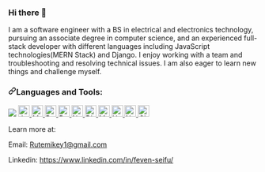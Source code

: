 ### Hi there 👋

I am a software engineer with a BS in electrical and electronics technology, pursuing an associate degree in computer science, and an experienced full-stack developer with different languages including JavaScript technologies(MERN Stack) and Django. I enjoy working with a team and troubleshooting and resolving technical issues. I am also eager to learn new things and challenge myself. 

<h3><a id="user-content-things-i-code-with" class="anchor" aria-hidden="true" href="#things-i-code-with"><svg class="octicon octicon-link" viewBox="0 0 16 16" version="1.1" width="16" height="16" aria-hidden="true"><path fill-rule="evenodd" d="M7.775 3.275a.75.75 0 001.06 1.06l1.25-1.25a2 2 0 112.83 2.83l-2.5 2.5a2 2 0 01-2.83 0 .75.75 0 00-1.06 1.06 3.5 3.5 0 004.95 0l2.5-2.5a3.5 3.5 0 00-4.95-4.95l-1.25 1.25zm-4.69 9.64a2 2 0 010-2.83l2.5-2.5a2 2 0 012.83 0 .75.75 0 001.06-1.06 3.5 3.5 0 00-4.95 0l-2.5 2.5a3.5 3.5 0 004.95 4.95l1.25-1.25a.75.75 0 00-1.06-1.06l-1.25 1.25a2 2 0 01-2.83 0z"></path></svg></a>Languages and Tools:</h3>

<p>
  <img src="https://img.shields.io/badge/html5-%23E34F26.svg?style=for-the-badge&logo=html5&logoColor=white"/>
  <a target="_blank" rel="noopener noreferrer" href="https://developer.mozilla.org/en-US/docs/Web/JavaScript">
    <img src="https://img.shields.io/badge/JavaScript-F7DF1E?style=flat&logo=javascript&logoColor=black" alt="JavaScript" style="max-width: auto; height: 23px;"/>
  </a>
  
  <a target="_blank" rel="noopener noreferrer" href="https://www.mysql.com">
    <img src="https://img.shields.io/badge/MySQL-F7DF1E?style=flat&logo=MySQL&logoColor=black" alt="MySQL" style="height: 23px; max-width: auto;"/>
  </a>

  <a target="_blank" rel="noopener noreferrer" href="https://www.python.org">
    <img src="https://img.shields.io/badge/Python-F7DF1E?style=flat&logo=python&logoColor=black" alt="Python" style="max-width: auto; height: 23px;"/>
  </a>
  
  <a target="_blank" rel="noopener noreferrer" href="https://reactjs.org">
    <img src="https://img.shields.io/badge/React-20232A?style=flat&logo=react&logoColor=61DAFB" alt="React" style="max-width: auto; height: 23px;"/>
  </a>
  
  <a target="_blank" rel="noopener noreferrer" href="https://nodejs.org">
    <img src="https://img.shields.io/badge/Node.js-43853D?style=flat&logo=node.js&logoColor=white" alt="Node.js" style="max-width: auto; height: 23px;"/>
  </a>

  <a target="_blank" rel="noopener noreferrer" href="https://www.djangoproject.com">
    <img src="https://img.shields.io/badge/DJango-F7DF1E?style=flat&logo=django&logoColor=black" alt="Django" style="max-width: auto; height: 23px;"/>
  </a>

  <a target="_blank" rel="noopener noreferrer" href="https://www.mongodb.com">
    <img src="https://img.shields.io/badge/MongoDB-white?style=for-the-badge&logo=mongodb&logoColor=4EA94B" alt="MongoDB" style="height: 23px; max-width: auto;"/>
  </a>
  
  <a target="_blank" rel="noopener noreferrer" href="https://www.heroku.com">
    <img src="https://img.shields.io/badge/-Heroku-430098?style=flat&logo=heroku" alt="Heroku" style="max-width: auto; height: 23px;"/>
</a>

  
  <a target="_blank" rel="noopener noreferrer" href="https://www.netlify.com">
    <img src="https://img.shields.io/badge/-Netlify-00C7B7?style=flat&logo=netlify&logoColor=white" alt="Netlify" style="max-width: auto; height: 23px;"/>
  </a>
  
  <a target="_blank" rel="noopener noreferrer" href="https://github.com">
    <img src="https://img.shields.io/badge/GitHub-100000?style=flat&logo=github&logoColor=white" alt="GitHub" style="max-width: auto; height: 23px;"/>
  </a>
</p>


Learn more at:

Email: Rutemikey1@gmail.com

Linkedin: https://www.linkedin.com/in/feven-seifu/
<!--
**Feven98/Feven98** is a ✨ _special_ ✨ repository because its `README.md` (this file) appears on your GitHub profile.

Here are some ideas to get you started:

- 🔭 I’m currently working on ...
- 🌱 I’m currently learning ...
- 👯 I’m looking to collaborate on ...
- 🤔 I’m looking for help with ...
- 💬 Ask me about ...
- 📫 How to reach me: ...
- 😄 Pronouns: ...
- ⚡ Fun fact: ...
-->

